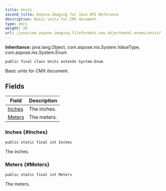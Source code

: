```yaml
---
title: Units
second_title: Aspose.Imaging for Java API Reference
description: Basic units for CMX document.
type: docs
weight: 20
url: /java/com.aspose.imaging.fileformats.cmx.objectmodel.enums/units/
---
```

**Inheritance:**
java.lang.Object, com.aspose.ms.System.ValueType, com.aspose.ms.System.Enum
```
public final class Units extends System.Enum
```

Basic units for CMX document.
## Fields

| Field | Description |
| --- | --- |
| [Inches](#Inches) | The inches. |
| [Meters](#Meters) | The meters. |
### Inches {#Inches}
```
public static final int Inches
```


The inches.

### Meters {#Meters}
```
public static final int Meters
```


The meters.

